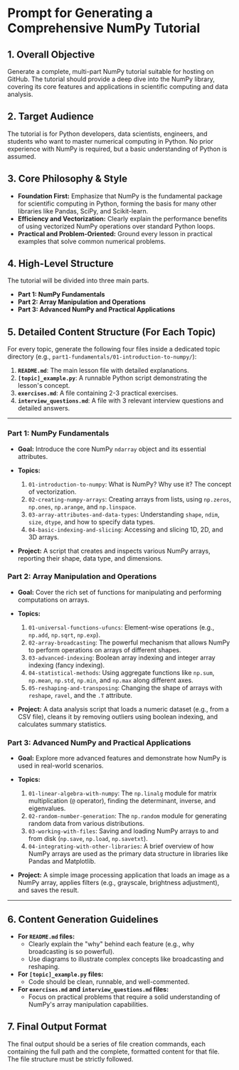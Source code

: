 # Prompt for Generating a Comprehensive NumPy Tutorial

## 1. Overall Objective
Generate a complete, multi-part NumPy tutorial suitable for hosting on GitHub. The tutorial should provide a deep dive into the NumPy library, covering its core features and applications in scientific computing and data analysis.

## 2. Target Audience
The tutorial is for Python developers, data scientists, engineers, and students who want to master numerical computing in Python. No prior experience with NumPy is required, but a basic understanding of Python is assumed.

## 3. Core Philosophy & Style
- **Foundation First:** Emphasize that NumPy is the fundamental package for scientific computing in Python, forming the basis for many other libraries like Pandas, SciPy, and Scikit-learn.
- **Efficiency and Vectorization:** Clearly explain the performance benefits of using vectorized NumPy operations over standard Python loops.
- **Practical and Problem-Oriented:** Ground every lesson in practical examples that solve common numerical problems.

## 4. High-Level Structure
The tutorial will be divided into three main parts.

- **Part 1: NumPy Fundamentals**
- **Part 2: Array Manipulation and Operations**
- **Part 3: Advanced NumPy and Practical Applications**

## 5. Detailed Content Structure (For Each Topic)
For every topic, generate the following four files inside a dedicated topic directory (e.g., `part1-fundamentals/01-introduction-to-numpy/`):

1.  **`README.md`**: The main lesson file with detailed explanations.
2.  **`[topic]_example.py`**: A runnable Python script demonstrating the lesson's concept.
3.  **`exercises.md`**: A file containing 2-3 practical exercises.
4.  **`interview_questions.md`**: A file with 3 relevant interview questions and detailed answers.

---

### **Part 1: NumPy Fundamentals**
- **Goal:** Introduce the core NumPy `ndarray` object and its essential attributes.
- **Topics:**
    1.  `01-introduction-to-numpy`: What is NumPy? Why use it? The concept of vectorization.
    2.  `02-creating-numpy-arrays`: Creating arrays from lists, using `np.zeros`, `np.ones`, `np.arange`, and `np.linspace`.
    3.  `03-array-attributes-and-data-types`: Understanding `shape`, `ndim`, `size`, `dtype`, and how to specify data types.
    4.  `04-basic-indexing-and-slicing`: Accessing and slicing 1D, 2D, and 3D arrays.

- **Project:** A script that creates and inspects various NumPy arrays, reporting their shape, data type, and dimensions.

### **Part 2: Array Manipulation and Operations**
- **Goal:** Cover the rich set of functions for manipulating and performing computations on arrays.
- **Topics:**
    1.  `01-universal-functions-ufuncs`: Element-wise operations (e.g., `np.add`, `np.sqrt`, `np.exp`).
    2.  `02-array-broadcasting`: The powerful mechanism that allows NumPy to perform operations on arrays of different shapes.
    3.  `03-advanced-indexing`: Boolean array indexing and integer array indexing (fancy indexing).
    4.  `04-statistical-methods`: Using aggregate functions like `np.sum`, `np.mean`, `np.std`, `np.min`, and `np.max` along different axes.
    5.  `05-reshaping-and-transposing`: Changing the shape of arrays with `reshape`, `ravel`, and the `.T` attribute.

- **Project:** A data analysis script that loads a numeric dataset (e.g., from a CSV file), cleans it by removing outliers using boolean indexing, and calculates summary statistics.

### **Part 3: Advanced NumPy and Practical Applications**
- **Goal:** Explore more advanced features and demonstrate how NumPy is used in real-world scenarios.
- **Topics:**
    1.  `01-linear-algebra-with-numpy`: The `np.linalg` module for matrix multiplication (`@` operator), finding the determinant, inverse, and eigenvalues.
    2.  `02-random-number-generation`: The `np.random` module for generating random data from various distributions.
    3.  `03-working-with-files`: Saving and loading NumPy arrays to and from disk (`np.save`, `np.load`, `np.savetxt`).
    4.  `04-integrating-with-other-libraries`: A brief overview of how NumPy arrays are used as the primary data structure in libraries like Pandas and Matplotlib.

- **Project:** A simple image processing application that loads an image as a NumPy array, applies filters (e.g., grayscale, brightness adjustment), and saves the result.

---

## 6. Content Generation Guidelines
- **For `README.md` files:**
    - Clearly explain the "why" behind each feature (e.g., why broadcasting is so powerful).
    - Use diagrams to illustrate complex concepts like broadcasting and reshaping.
- **For `[topic]_example.py` files:**
    - Code should be clean, runnable, and well-commented.
- **For `exercises.md` and `interview_questions.md` files:**
    - Focus on practical problems that require a solid understanding of NumPy's array manipulation capabilities.

## 7. Final Output Format
The final output should be a series of file creation commands, each containing the full path and the complete, formatted content for that file. The file structure must be strictly followed.

